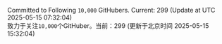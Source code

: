 Committed to Following `10,000` GitHubers. Current: <!-- FOLLOWING_COUNT -->299<!-- FOLLOWING_COUNT --> (Update at UTC <!-- LAST_UPDATED -->2025-05-15 07:32:04<!-- LAST_UPDATED -->)<br>
致力于关注`10,000`个GitHuber。当前：<!-- FOLLOWING_COUNT -->299<!-- FOLLOWING_COUNT --> (更新于北京时间 <!-- LAST_UPDATED_CST -->2025-05-15 15:32:04<!-- LAST_UPDATED_CST -->)
